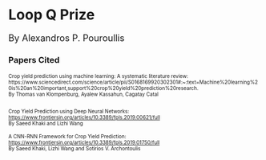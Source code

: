 # Loop Q Prize
<font size="4">By Alexandros P. Pouroullis</font>

### Papers Cited
<font size="1">
Crop yield prediction using machine learning: A systematic literature review:<br>
https://www.sciencedirect.com/science/article/pii/S0168169920302301#:~:text=Machine%20learning%20is%20an%20important,support%20crop%20yield%20prediction%20research.
<br>By Thomas van Klompenburg, Ayalew Kassahun, Cagatay Catal<br><br>

Crop Yield Prediction using Deep Neural Networks:<br>
https://www.frontiersin.org/articles/10.3389/fpls.2019.00621/full
<br>By Saeed Khaki and Lizhi Wang

A CNN-RNN Framework for Crop Yield Prediction:<br>
https://www.frontiersin.org/articles/10.3389/fpls.2019.01750/full
<br>By Saeed Khaki, Lizhi Wang and Sotirios V. Archontoulis
</font>
